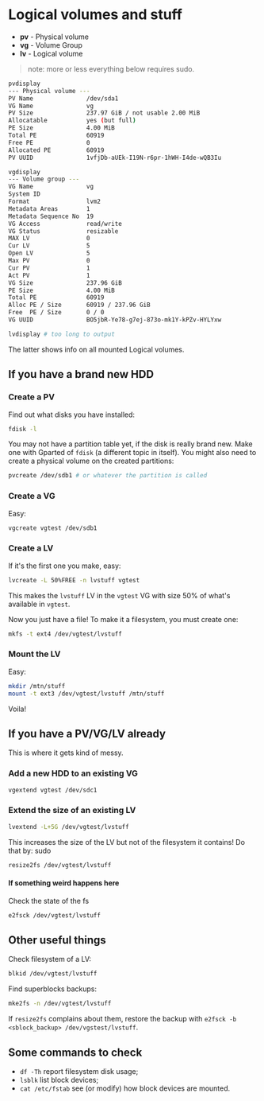 # Logical volumes and stuff

- **pv** - Physical volume
- **vg** - Volume Group
- **lv** - Logical volume

> note: more or less everything below requires sudo.

```bash
pvdisplay
--- Physical volume ---
PV Name               /dev/sda1
VG Name               vg
PV Size               237.97 GiB / not usable 2.00 MiB
Allocatable           yes (but full)
PE Size               4.00 MiB
Total PE              60919
Free PE               0
Allocated PE          60919
PV UUID               1vfjDb-aUEk-I19N-r6pr-1hWH-I4de-wQB3Iu
```

```bash
vgdisplay
--- Volume group ---
VG Name               vg
System ID             
Format                lvm2
Metadata Areas        1
Metadata Sequence No  19
VG Access             read/write
VG Status             resizable
MAX LV                0
Cur LV                5
Open LV               5
Max PV                0
Cur PV                1
Act PV                1
VG Size               237.96 GiB
PE Size               4.00 MiB
Total PE              60919
Alloc PE / Size       60919 / 237.96 GiB
Free  PE / Size       0 / 0   
VG UUID               BO5jbR-Ye78-g7ej-873o-mk1Y-kPZv-HYLYxw
```

```bash
lvdisplay # too long to output
```

The latter shows info on all mounted Logical volumes.

## If you have a brand new HDD

### Create a PV

Find out what disks you have installed:
```bash
fdisk -l
```
You may not have a partition table yet, if the disk is really brand new.
Make one with Gparted of `fdisk` (a different topic in itself). You might
also need to create a physical volume on the created partitions:

```bash
pvcreate /dev/sdb1 # or whatever the partition is called
```

### Create a VG

Easy:
```bash
vgcreate vgtest /dev/sdb1
```

### Create a LV

If it's the first one you make, easy:
```bash
lvcreate -L 50%FREE -n lvstuff vgtest
```
This makes the `lvstuff` LV in the `vgtest` VG with size 50% of what's
available in `vgtest`.

Now you just have a file! To make it a filesystem, you must create one:
```bash
mkfs -t ext4 /dev/vgtest/lvstuff
```

### Mount the LV
Easy:
```bash
mkdir /mtn/stuff
mount -t ext3 /dev/vgtest/lvstuff /mtn/stuff
```
Voila!

## If you have a PV/VG/LV already

This is where it gets kind of messy.

### Add a new HDD to an existing VG

```bash
vgextend vgtest /dev/sdc1
```

### Extend the size of an existing LV
```bash
lvextend -L+5G /dev/vgtest/lvstuff
```
This increases the size of the LV but not of the filesystem it contains!
Do that by:
sudo
```bash
resize2fs /dev/vgtest/lvstuff
```

#### If something weird happens here
Check the state of the fs
```bash
e2fsck /dev/vgtest/lvstuff
```
## Other useful things

Check filesystem of a LV:
```bash
blkid /dev/vgtest/lvstuff
```

Find superblocks backups:

```bash
mke2fs -n /dev/vgtest/lvstuff
```
If `resize2fs` complains about them, restore the backup with
`e2fsck -b <sblock_backup> /dev/vgstest/lvstuff`.

## Some commands to check

- `df -Th` report filesystem disk usage;
- `lsblk` list block devices;
- `cat /etc/fstab` see (or modify) how block devices are mounted.
